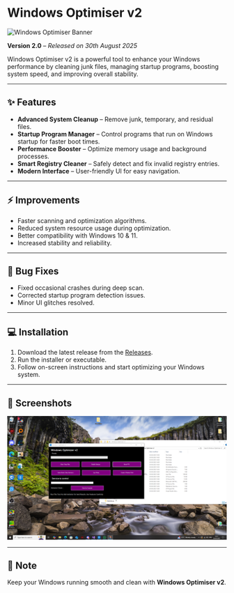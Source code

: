 # Windows Optimiser v2

![Windows Optimiser Banner](https://example.com/your-image.png)

**Version 2.0** – *Released on 30th August 2025*

Windows Optimiser v2 is a powerful tool to enhance your Windows performance by cleaning junk files, managing startup programs, boosting system speed, and improving overall stability.  

---

## ✨ Features
- **Advanced System Cleanup** – Remove junk, temporary, and residual files.  
- **Startup Program Manager** – Control programs that run on Windows startup for faster boot times.  
- **Performance Booster** – Optimize memory usage and background processes.  
- **Smart Registry Cleaner** – Safely detect and fix invalid registry entries.  
- **Modern Interface** – User-friendly UI for easy navigation.  


---

## ⚡ Improvements
- Faster scanning and optimization algorithms.  
- Reduced system resource usage during optimization.  
- Better compatibility with Windows 10 & 11.  
- Increased stability and reliability.  

---

## 🐞 Bug Fixes
- Fixed occasional crashes during deep scan.  
- Corrected startup program detection issues.  
- Minor UI glitches resolved.  

---

## 💻 Installation
1. Download the latest release from the [Releases](https://github.com/notshivumang011/Windows-Optimiser-v2/releases).  
2. Run the installer or executable.  
3. Follow on-screen instructions and start optimizing your Windows system.  

---

## 📌 Screenshots
![Screenshot 1](https://raw.githubusercontent.com/notshivumang011/Windows-Optimiser-v2/refs/heads/master/ShivUmang-Opti.png)  

---

## 📣 Note
Keep your Windows running smooth and clean with **Windows Optimiser v2**.  

